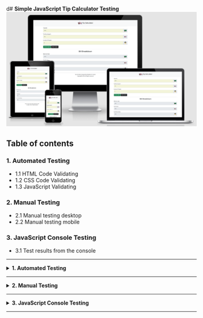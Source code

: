 d# **Simple JavaScript Tip Calculator Testing**
![Homepage displayed on multiple devices](assets/images/am_i_responsive.png)
>
## **Table of contents** ##

### **1. Automated Testing** ###

* 1.1 HTML Code Validating 
* 1.2 CSS Code Validating 
* 1.3 JavaScript Validating 

### **2. Manual Testing** ###

* 2.1 Manual testing desktop
* 2.2 Manual testing mobile

### **3. JavaScript Console Testing** ###

* 3.1 Test results from the console

<hr>

<details>
<summary><strong>1. Automated Testing</strong></summary>
<br>

**1.1 HTML Code Validating**

* All of the HTML files were tested on the [W3C HTML Markup Validation website](https://validator.w3.org/)
* All of the files came back clear with the result of **"Document checking completed. No errors or warnings to show"**

![No errors found HTML](assets/images/html_code_test.png)

**1.2 CSS Code Validating**

* The main CSS files were tested on the [W3C CSS  Validation website](https://jigsaw.w3.org/css-validator/) 
* All of the files came back clear with the result of **"Congratulations! No Error Found."**

![No errors found CSS](assets/images/css_code_test.png)

**1.3 JavaScript Code Validating**
* The main JavaScript file was tested on the [JSHint website](https://jshint.com/) 
* All of the files came back clear with no errors. The report can be found below:

![JSHint Metrics](assets/images/jshint_metrics.png)

* JSHint did state that the below variable is unused

![JSHint Unused variable](assets/images/jshint_variable.png)

* however this isn't correct that that variable is used in the line of code <br>

`let uiEachPersonPays = document.getElementById('each_person_pays_display').value = parseFloat(uiBillTotalDisplay / uiNumberOfPeopleInput).toFixed(2);
`

</details>

<hr>

<details>
<summary><strong>2. Manual Testing</strong></summary>
<br>

#### **2.1 Manual testing desktop**

* All desktop testing was carried out on Chrome, FireFox, Safari and Opera. 

**i. Navbar**

* The Navbar is functioning as normal with no issues

**ii. User Inputs**

* The User Inputs are functioning as normal with no issues

**iii. Action Buttons**

* The Action Buttons are functioning as normal with no issues

**iv. Bill Breakdown**

* The Action Buttons are functioning as normal with no issues

**v. Footer**

* The footer is static and has no functioning parts. It is being displayed as normal.


#### **2.2 Manual testing mobile**

* All mobile testing was carried out on tablet and mobile phones using Chrome, FireFox and Opera. To save repetition, unless there has been an issue highlighted below, then the site has functionality is normal. 

**i. Navbar**<br>
**ii. User Inputs**<br>
**iii. Action Buttons**<br>
**iv. Bill Breakdown**<br>
**v. Footer**<br>
</details>

<hr>

<details>
<summary><strong>3. JavaScript Console Testing</strong></summary>
<br/>

#### **3.1 Console Testing**

* There are no errors displaying when the console testing was carried out
</details>

<hr>
